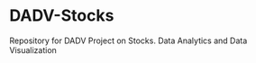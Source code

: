 DADV-Stocks
===========

Repository for DADV Project on Stocks. Data Analytics and Data Visualization 
